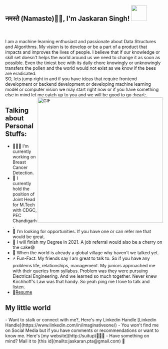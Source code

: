 <h2>नमस्ते (Namaste)🙏🏻, I'm Jaskaran Singh! <img src="https://media.giphy.com/media/12oufCB0MyZ1Go/giphy.gif" width="50"></h2>
<br />
<br />
I am a machine learning enthusiast and passionate about Data Structures and Algorithms. My vision is to develop or be a part of a product that impacts and improves the lives of people. I believe that if our knowledge or skill set doesn't helps the world around us we need to change it as soon as possible. Even the tiniest bee with its daily chore knowingly or unknowingly transfers the pollen and the world would not exist as we know if the bees are eradicated.
<br />
SO, lets jump right in and if you have ideas that require frontend development or backend development or developing machine learning model or computer vision we may start right now or if you have something else in mind let me catch up to you and we will be good to go :heart:.  
<img align="right" alt="GIF" src="https://media.giphy.com/media/836HiJc7pgzy8iNXCn/giphy.gif" width="400">
  <h2> Talking about Personal Stuffs: </h2>

  - 👨🏽‍💻 I’m currently working on Breast Cancer Detection.
  - 👯 I currently hold the position of Joint Head for M.Tech with CDGC, PEC Chandigarh.
  - 🌱 I’m looking for opportunities. If you have one or can refer me that would be great.
  - 🤔 I will finish my Degree in 2021. A job referral would also be a cherry on the cake:sweat_smile:
  - 💬 When the world is already a global village why haven't we talked yet.
  - ⚡️ Fun-Fact: My friends say I am great to talk to. So if you have any problems life, relationships, management. My juniors approached me with their queries from syllabus. Problem was they were pursuing Electrical Engineering. And we learned so much together. Never knew Kirchhoff's Law was that handy. So yeah ping me I love to talk and listen.
  - 📝[Resume](https://drive.google.com/file/d/1TIgJ7rDBUYSkbs_QNcIEttJ5BFaIW3nn/view)


<h2> My little world </h2>
   <p float="left">
 - Want to stalk or connect with me?, Here's my Linkedin Handle [Linkedin Handle](https://www.linkedin.com/in/imaginativeone/)
 - You won't find me on Social Media but if you have comments or recommendations or want to know me. Here's [my website](http://suitup)💭✍🏾
 - Have something on mind? Mail it to [this id](mailto:jaskaran.pta@gmail.com) 📖
</p>
